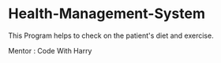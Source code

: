 # Health-Management-System
This Program helps to check on the patient's diet and exercise.


Mentor : Code With Harry

